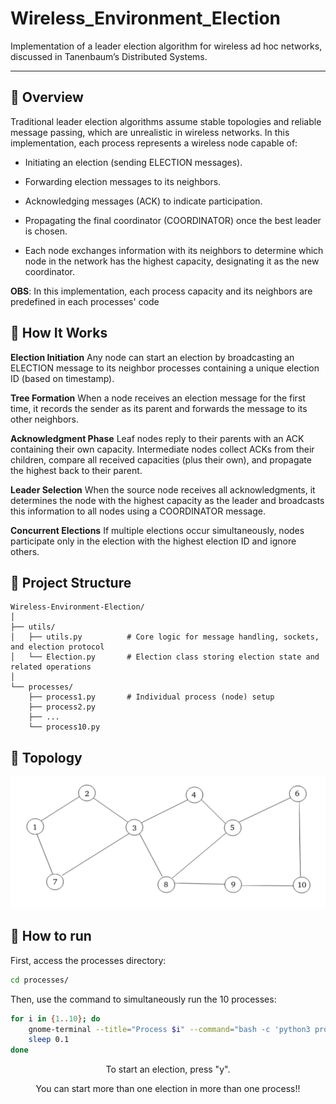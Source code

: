 # Wireless_Environment_Election
Implementation of a leader election algorithm for wireless ad hoc networks, discussed in Tanenbaum’s Distributed Systems.

---

## 📘 Overview

Traditional leader election algorithms assume stable topologies and reliable message passing, which are unrealistic in wireless networks.
In this implementation, each process represents a wireless node capable of:

- Initiating an election (sending ELECTION messages).

- Forwarding election messages to its neighbors.

- Acknowledging messages (ACK) to indicate participation.

- Propagating the final coordinator (COORDINATOR) once the best leader is chosen.

- Each node exchanges information with its neighbors to determine which node in the network has the highest capacity, designating it as the new coordinator.

**OBS**: In this implementation, each process capacity and its neighbors are predefined in each processes' code

## 🧩 How It Works

**Election Initiation**
Any node can start an election by broadcasting an ELECTION message to its neighbor processes containing a unique election ID (based on timestamp).

**Tree Formation**
When a node receives an election message for the first time, it records the sender as its parent and forwards the message to its other neighbors.

**Acknowledgment Phase**
Leaf nodes reply to their parents with an ACK containing their own capacity.
Intermediate nodes collect ACKs from their children, compare all received capacities (plus their own), and propagate the highest back to their parent.

**Leader Selection**
When the source node receives all acknowledgments, it determines the node with the highest capacity as the leader and broadcasts this information to all nodes using a COORDINATOR message.

**Concurrent Elections**
If multiple elections occur simultaneously, nodes participate only in the election with the highest election ID and ignore others.

## 📐 Project Structure

    Wireless-Environment-Election/
    │
    ├── utils/
    │   ├── utils.py          # Core logic for message handling, sockets, and election protocol
    │   └── Election.py       # Election class storing election state and related operations
    │
    └── processes/
        ├── process1.py       # Individual process (node) setup
        ├── process2.py
        ├── ...
        └── process10.py

## 🛜 Topology
![Network topology](images/topology.png)

## 🚀 How to run

First, access the processes directory:

```bash
cd processes/
```

Then, use the command to simultaneously run the 10 processes:
```bash
for i in {1..10}; do
    gnome-terminal --title="Process $i" --command="bash -c 'python3 process$i.py --id $i; exec bash'" &
    sleep 0.1
done
```

<p align="center">To start an election, press "y".</p>
<p align="center">You can start more than one election in more than one process!!</p>

